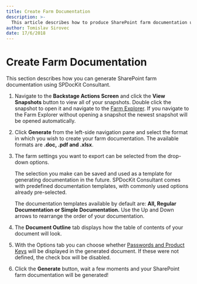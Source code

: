 ```yaml
---
title: Create Farm Documentation
description: >-
  This article describes how to produce SharePoint farm documentation using SPDocKit Consultant.
author: Tomislav Sirovec
date: 17/6/2018
---
```


# Create Farm Documentation

This section describes how you can generate SharePoint farm documentation using SPDocKit Consultant.

1. Navigate to the **Backstage Actions Screen** and click the **View Snapshots** button to view all of your snapshots. Double click the snapshot to open it and navigate to the [Farm Explorer](../../get-to-know-spdockit/farm-explorer-screen/farm-explorer-reports.md). If you navigate to the Farm Explorer without opening a snapshot the newest snapshot will be opened automatically.
2. Click **Generate** from the left-side navigation pane and select the format in which you wish to create your farm documentation. The available formats are **.doc, .pdf and .xlsx**.
3. The farm settings you want to export can be selected from the drop-down options.

   The selection you make can be saved and used as a template for generating documentation in the future. SPDocKit Consultant comes with predefined documentation templates, with commonly used options already pre-selected.

   The documentation templates available by default are: **All, Regular Documentation or Simple Documentation.** Use the Up and Down arrows to rearrange the order of your documentation.

4. The **Document Outline** tab displays how the table of contents of your document will look.
5. With the Options tab you can choose whether [Passwords and Product Keys](../../get-to-know-spdockit/farm-explorer-screen/password-and-product-keys.md) will be displayed in the generated document. If these were not defined, the check box will be disabled.
6. Click the **Generate** button, wait a few moments and your SharePoint farm documentation will be generated!

